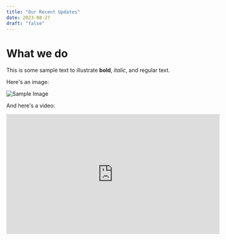 ```yaml
---
title: "Our Recent Updates"
date: 2023-08-27
draft: "false"
---
```


# What we do

This is some sample text to illustrate **bold**, _italic_, and regular text.

Here's an image:

![Sample Image](/images/Desserts1.png)

And here's a video:

<iframe width="560" height="315" src="https://youtu.be/nUGVuRiPQRY" title="YouTube video player" frameborder="0" allow="accelerometer; autoplay; clipboard-write; encrypted-media; gyroscope; picture-in-picture; web-share" allowfullscreen></iframe>

